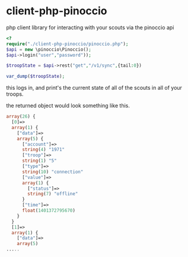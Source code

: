 client-php-pinoccio
===================

php client library for interacting with your scouts via the pinoccio api


```php
<?
require("./client-php-pinoccio/pinoccio.php");
$api = new \pinoccio\Pinoccio();
$api->login("user","password"));

$troopState = $api->rest("get","/v1/sync",{tail:0})

var_dump($troopState);

```
this logs in, and print's the current state of all of the scouts in all of your troops.


the returned object would look something like this.

```php
array(26) {
  [0]=>
  array(1) {
    ["data"]=>
    array(5) {
      ["account"]=>
      string(4) "1971"
      ["troop"]=>
      string(1) "5"
      ["type"]=>
      string(10) "connection"
      ["value"]=>
      array(1) {
        ["status"]=>
        string(7) "offline"
      }
      ["time"]=>
      float(1401372795670)
    }
  }
  [1]=>
  array(1) {
    ["data"]=>
    array(5) 
.....
```



